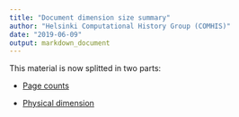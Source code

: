 ```yaml
---
title: "Document dimension size summary"
author: "Helsinki Computational History Group (COMHIS)"
date: "2019-06-09"
output: markdown_document
---
```


This material is now splitted in two parts:

  * [Page counts](pagecount.md)

  * [Physical dimension](dimension.md)


